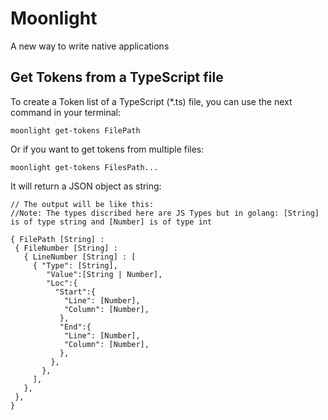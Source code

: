 # Moonlight
A new way to write native applications

## Get Tokens from a TypeScript file
To create a Token list of a  TypeScript (*.ts) file, you can use the next command in your terminal:

```
moonlight get-tokens FilePath
```

Or if you want to get tokens from multiple files:

```
moonlight get-tokens FilesPath...
```

It will return a JSON object as string:

```
// The output will be like this:
//Note: The types discribed here are JS Types but in golang: [String] is of type string and [Number] is of type int

{ FilePath [String] : 
 { FileNumber [String] :
   { LineNumber [String] : [
     { "Type": [String],
        "Value":[String | Number],
        "Loc":{
          "Start":{
            "Line": [Number],
            "Column": [Number],
           },
           "End":{
            "Line": [Number],
            "Column": [Number],
           },
         },
       },
     ],
   },
 },
}

```
